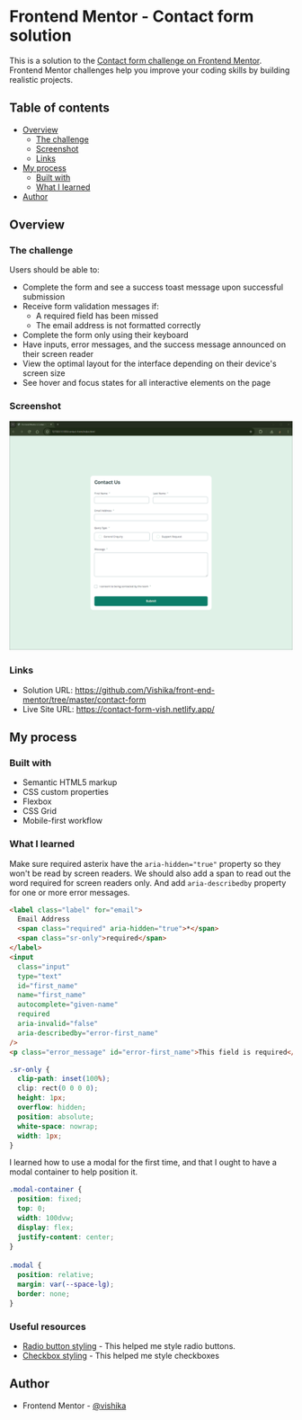 # Frontend Mentor - Contact form solution

This is a solution to the [Contact form challenge on Frontend Mentor](https://www.frontendmentor.io/challenges/contact-form--G-hYlqKJj). Frontend Mentor challenges help you improve your coding skills by building realistic projects.

## Table of contents

- [Overview](#overview)
  - [The challenge](#the-challenge)
  - [Screenshot](#screenshot)
  - [Links](#links)
- [My process](#my-process)
  - [Built with](#built-with)
  - [What I learned](#what-i-learned)
- [Author](#author)

## Overview

### The challenge

Users should be able to:

- Complete the form and see a success toast message upon successful submission
- Receive form validation messages if:
  - A required field has been missed
  - The email address is not formatted correctly
- Complete the form only using their keyboard
- Have inputs, error messages, and the success message announced on their screen reader
- View the optimal layout for the interface depending on their device's screen size
- See hover and focus states for all interactive elements on the page

### Screenshot

![](./screenshot.png)

### Links

- Solution URL: https://github.com/Vishika/front-end-mentor/tree/master/contact-form
- Live Site URL: https://contact-form-vish.netlify.app/

## My process

### Built with

- Semantic HTML5 markup
- CSS custom properties
- Flexbox
- CSS Grid
- Mobile-first workflow

### What I learned

Make sure required asterix have the `aria-hidden="true"` property so they won't be read by screen readers.
We should also add a span to read out the word required for screen readers only.
And add `aria-describedby` property for one or more error messages.

```html
<label class="label" for="email">
  Email Address
  <span class="required" aria-hidden="true">*</span>
  <span class="sr-only">required</span>
</label>
<input
  class="input"
  type="text"
  id="first_name"
  name="first_name"
  autocomplete="given-name"
  required
  aria-invalid="false"
  aria-describedby="error-first_name"
/>
<p class="error_message" id="error-first_name">This field is required</p>
```

```css
.sr-only {
  clip-path: inset(100%);
  clip: rect(0 0 0 0);
  height: 1px;
  overflow: hidden;
  position: absolute;
  white-space: nowrap;
  width: 1px;
}
```

I learned how to use a modal for the first time, and that I ought to have a modal container to help position it.

```css
.modal-container {
  position: fixed;
  top: 0;
  width: 100dvw;
  display: flex;
  justify-content: center;
}

.modal {
  position: relative;
  margin: var(--space-lg);
  border: none;
}
```

### Useful resources

- [Radio button styling](https://moderncss.dev/pure-css-custom-styled-radio-buttons/) - This helped me style radio buttons.
- [Checkbox styling](https://moderncss.dev/pure-css-custom-checkbox-style/) - This helped me style checkboxes

## Author

- Frontend Mentor - [@vishika](https://www.frontendmentor.io/profile/vishika)
